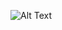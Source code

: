 ![Alt Text](https://media3.giphy.com/media/v1.Y2lkPTc5MGI3NjExenczZjdqeHJ0M2c4ZHl6NTlubmJodzdvcGgxY2l3dW1uNW9yMHJxeCZlcD12MV9pbnRlcm5hbF9naWZfYnlfaWQmY3Q9Zw/ToMjGpxnvD5VZPPFamY/giphy.gif)

